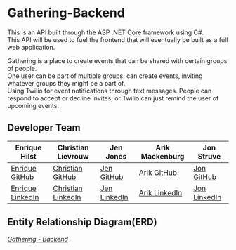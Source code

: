 # Gathering-Backend

This is an API built through the ASP .NET Core framework using C#.  
This API will be used to fuel the frontend that will eventually be built as a full web application.  
  
Gathering is a place to create events that can be shared with certain groups of people.  
One user can be part of multiple groups, can create events, inviting whatever groups they might be a part of.  
Using Twilio for event notifications through text messages. People can respond to accept or decline invites, or Twilio can just remind the user of upcoming events.


## Developer Team


|   Enrique Hilst    | Christian Lievrouw |     Jen Jones      |  Arik Mackenburg   |     Jon Struve     |
|--------------------|--------------------|--------------------|--------------------|--------------------|
| <a href="https://github.com/ehilst515" target="_blank">Enrique GitHub</a> | <a href="https://github.com/christianlievrouw" target="_blank">Christian GitHub</a> | <a href="https://github.com/jenjones319" target="_blank">Jen GitHub</a> | <a href="https://github.com/arikmackenburg" target="_blank">Arik GitHub</a> | <a href="https://github.com/OCDAmmo3" target="_blank">Jon GitHub</a> |
| <a href="https://www.linkedin.com/in/ehilst" target="_blank">Enrique LinkedIn</a> | <a href="https://www.linkedin.com/in/christianlievrouw" target="_blank">Christian LinkedIn</a> |<a href="https://www.linkedin.com/in/jenniferbjones/" target="_blank">Jen LinkedIn</a> | <a href="https://www.linkedin.com/in/arikmackenburg" target="_blank">Arik LinkedIn</a> | <a href="https://www.linkedin.com/in/jon-struve/" target="_blank">Jon LinkedIn</a> |

## Entity Relationship Diagram(ERD)

[_Gathering - Backend_](ProjectERD)


